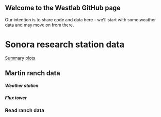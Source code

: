 ## Welcome to the Westlab GitHub page

Our intention is to share code and data here - we'll start with some weather data and may move on from there.

# Sonora research station data
[Summary plots](SonoraMet.md)  


## Martin ranch data

##### Weather station

##### Flux tower


### Read ranch data
